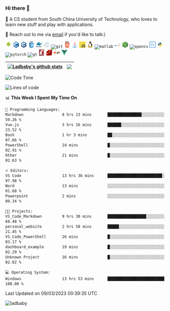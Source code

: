 ### Hi there 👋

🔬 A CS student from South China University of Technology, who loves to learn new stuff and play with applications.

💬 Reach out to me via [email](mailto:firefly1390265970@gmail.com) if you'd like to talk:)

<code><img src="https://raw.githubusercontent.com/devicons/devicon/master/icons/android/android-original-wordmark.svg" alt="android" width="20" height="20"/></code>
<code><img src="https://raw.githubusercontent.com/devicons/devicon/master/icons/c/c-original.svg" alt="c" width="20" height="20"/></code>
<code><img height="20" src="https://raw.githubusercontent.com/github/explore/80688e429a7d4ef2fca1e82350fe8e3517d3494d/topics/cpp/cpp.png"></code>
<code><img src="https://raw.githubusercontent.com/devicons/devicon/master/icons/css3/css3-original-wordmark.svg" alt="css3" width="20" height="20"/></code>
<code><img src="https://raw.githubusercontent.com/devicons/devicon/master/icons/docker/docker-original-wordmark.svg" alt="docker" width="20" height="20"/></code>
<code><img src="https://raw.githubusercontent.com/devicons/devicon/master/icons/electron/electron-original.svg" alt="electron" width="20" height="20"/></code>
<code><img src="https://www.vectorlogo.zone/logos/git-scm/git-scm-icon.svg" alt="git" width="20" height="20"/></code>
<code><img src="https://raw.githubusercontent.com/devicons/devicon/master/icons/html5/html5-original-wordmark.svg" alt="html5" width="20" height="20"/></code>
<code><img src="https://raw.githubusercontent.com/devicons/devicon/master/icons/java/java-original.svg" alt="java" width="20" height="20"/></code>
<code><img height="20" src="https://raw.githubusercontent.com/github/explore/80688e429a7d4ef2fca1e82350fe8e3517d3494d/topics/javascript/javascript.png"></code>
<code><img src="https://raw.githubusercontent.com/devicons/devicon/master/icons/linux/linux-original.svg" alt="linux" width="20" height="20"/></code>
<code><img src="https://upload.wikimedia.org/wikipedia/commons/2/21/Matlab_Logo.png" alt="matlab" width="20" height="20"/></code>
<code><img src="https://raw.githubusercontent.com/devicons/devicon/master/icons/mysql/mysql-original-wordmark.svg" alt="mysql" width="20" height="20"/></code>
<code><img height="20" src="https://raw.githubusercontent.com/github/explore/80688e429a7d4ef2fca1e82350fe8e3517d3494d/topics/nodejs/nodejs.png"></code>
<code><img src="https://www.vectorlogo.zone/logos/opencv/opencv-icon.svg" alt="opencv" width="20" height="20"/></code>
<code><img src="https://raw.githubusercontent.com/devicons/devicon/master/icons/photoshop/photoshop-line.svg" alt="photoshop" width="20" height="20"/></code>
<code><img height="20" src="https://raw.githubusercontent.com/github/explore/80688e429a7d4ef2fca1e82350fe8e3517d3494d/topics/python/python.png"></code>
<code><img src="https://www.vectorlogo.zone/logos/pytorch/pytorch-icon.svg" alt="pytorch" width="20" height="20"/></code>
<code><img src="https://upload.wikimedia.org/wikipedia/commons/0/0b/Qt_logo_2016.svg" alt="qt" width="20" height="20"/></code>
<code><img src="https://raw.githubusercontent.com/devicons/devicon/master/icons/rails/rails-original-wordmark.svg" alt="rails" width="20" height="20"/></code>
<code><img src="https://raw.githubusercontent.com/devicons/devicon/master/icons/ruby/ruby-original.svg" alt="ruby" width="20" height="20"/></code>
<code><img height="20" src="https://raw.githubusercontent.com/github/explore/80688e429a7d4ef2fca1e82350fe8e3517d3494d/topics/git/git.png"></code>
<code><img height="20" src="https://raw.githubusercontent.com/github/explore/80688e429a7d4ef2fca1e82350fe8e3517d3494d/topics/vue/vue.png"></code>


| <a href="https://github.com/anuraghazra/github-readme-stats"><img align="center" src="https://github-readme-stats.vercel.app/api?username=ladbaby&show_icons=true&include_all_commits=true&hide_border=true" alt="Ladbaby's github stats" /></a> | <a href="https://github.com/anuraghazra/github-readme-stats"><img align="center" src="https://github-readme-stats.vercel.app/api/top-langs/?username=ladbaby&layout=compact&hide_border=true" /></a> |
| ------------- | ------------- |

<!--START_SECTION:waka-->
![Code Time](http://img.shields.io/badge/Code%20Time-766%20hrs%2053%20mins-blue)

![Lines of code](https://img.shields.io/badge/From%20Hello%20World%20I%27ve%20Written-151.9%20thousand%20lines%20of%20code-blue)

📊 **This Week I Spent My Time On** 

```text
💬 Programming Languages: 
Markdown                 8 hrs 13 mins       ███████████████░░░░░░░░░░   59.26 % 
Vue.js                   3 hrs 16 mins       ██████░░░░░░░░░░░░░░░░░░░   23.52 % 
Bash                     1 hr 3 mins         ██░░░░░░░░░░░░░░░░░░░░░░░   07.66 % 
PowerShell               24 mins             █░░░░░░░░░░░░░░░░░░░░░░░░   02.91 % 
Other                    21 mins             █░░░░░░░░░░░░░░░░░░░░░░░░   02.63 % 

🔥 Editors: 
VS Code                  13 hrs 36 mins      ████████████████████████░   97.98 % 
Word                     13 mins             ░░░░░░░░░░░░░░░░░░░░░░░░░   01.68 % 
Powerpoint               2 mins              ░░░░░░░░░░░░░░░░░░░░░░░░░   00.34 % 

🐱‍💻 Projects: 
VS_Code_Markdown         9 hrs 30 mins       █████████████████░░░░░░░░   68.48 % 
personal_website         2 hrs 58 mins       █████░░░░░░░░░░░░░░░░░░░░   21.45 % 
VS_Code_PowerShell       26 mins             █░░░░░░░░░░░░░░░░░░░░░░░░   03.17 % 
dashboard_example        19 mins             █░░░░░░░░░░░░░░░░░░░░░░░░   02.29 % 
Unknown Project          16 mins             █░░░░░░░░░░░░░░░░░░░░░░░░   02.02 % 

💻 Operating System: 
Windows                  13 hrs 53 mins      █████████████████████████   100.00 % 
```


 Last Updated on 09/03/2023 00:39:35 UTC
<!--END_SECTION:waka-->

<p align="left"> <img src="https://komarev.com/ghpvc/?username=ladbaby&label=Profile%20views&color=0e75b6&style=flat" alt="ladbaby" /> </p>
